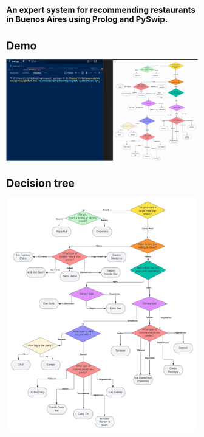 ## An expert system for recommending restaurants in Buenos Aires using Prolog and PySwip.

# Demo

![](https://github.com/RisticDjordje/prolog-expert-system-with-pyswip/blob/main/demo.gif)

# Decision tree

<img src="https://github.com/RisticDjordje/prolog-expert-system-with-pyswip/blob/main/decision%20tree.png" alt="decisiontree" width="800" height="auto" />
